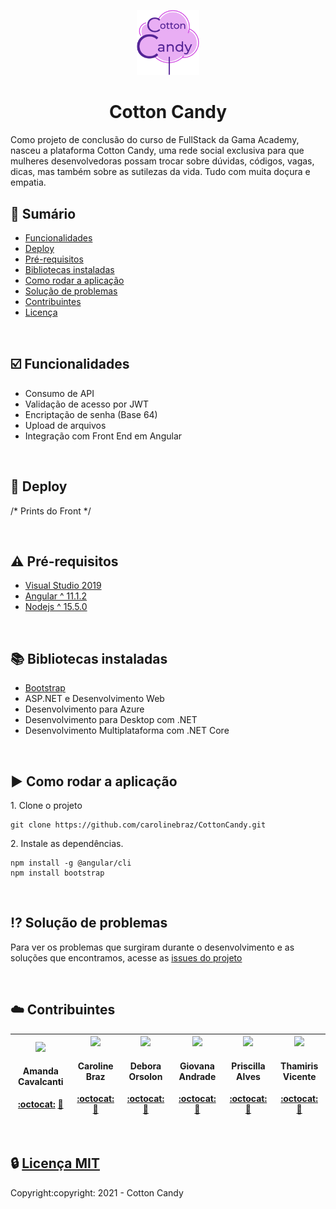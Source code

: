 <p align=center><img src="https://github.com/thamiavicente/files/blob/master/Fotos/logo-cotton-candy-01.png" width=100 ></p>
<h1 align=center>Cotton Candy</h1>
<p>Como projeto de conclusão do curso de FullStack da Gama Academy, nasceu a plataforma Cotton Candy, uma rede social exclusiva para que mulheres desenvolvedoras possam trocar sobre dúvidas, códigos, vagas, dicas, mas também sobre as sutilezas da vida. Tudo com muita doçura e empatia.</p> 

## :scroll: Sumário
* [Funcionalidades](#ballot-box-with-check-funcionalidades)
* [Deploy](#rocket-deploy)
* [Pré-requisitos](#warning-pré-requisitos)
* [Bibliotecas instaladas](#books-bibliotecas-instaladas)
* [Como rodar a aplicação](#arrow_forward-como-rodar-a-aplicação)
* [Solução de problemas](#interrobang-solução-de-problemas)
* [Contribuintes](#cloud-contribuintes)
* [Licença](#lock-licença)
<br />

## :ballot_box_with_check: Funcionalidades
- Consumo de API
- Validação de acesso por JWT
- Encriptação de senha (Base 64)
- Upload de arquivos
- Integração com Front End em Angular
<br />

## :rocket: Deploy
/* Prints do Front */

<br />

## :warning: Pré-requisitos
- [Visual Studio 2019](https://visualstudio.microsoft.com/pt-br/)
- [Angular ^ 11.1.2](https://cli.angular.io/)
- [Nodejs ^ 15.5.0](https://nodejs.org/en/)
<br />

## :books: Bibliotecas instaladas
- [Bootstrap](https://getbootstrap.com/)
- ASP.NET e Desenvolvimento Web
- Desenvolvimento para Azure
- Desenvolvimento para Desktop com .NET
- Desenvolvimento Multiplataforma com .NET Core
<br />

## :arrow_forward: Como rodar a aplicação
<p>1. Clone o projeto </p>

```
git clone https://github.com/carolinebraz/CottonCandy.git
```

<p>2. Instale as dependências.</p>

```
npm install -g @angular/cli
npm install bootstrap
```
<br />

## :interrobang: Solução de problemas
<p>Para ver os problemas que surgiram durante o desenvolvimento e as soluções que encontramos, acesse as <a href="https://github.com/carolinebraz/CottonCandy/issues">issues do projeto</a></p>
<br />

## :cloud: Contribuintes
| <img src="https://media-exp1.licdn.com/dms/image/C4D03AQGZX9jQiBO5uA/profile-displayphoto-shrink_800_800/0/1516785173165?e=1619049600&v=beta&t=Lqv6v42ZKM5RUsZ8QE2eBBDQQlMlYZllN2Sw2skjR8g" width=115><h4>Amanda Cavalcanti</h4>[:octocat:](https://github.com/amandabc) [:necktie:](https://www.linkedin.com/in/amandacavalcanti/) | <img src="https://media-exp1.licdn.com/dms/image/C4E03AQF-kNcTQA6bhw/profile-displayphoto-shrink_800_800/0/1612887936879?e=1619049600&v=beta&t=fQKF8VplbdyElquYf3Uq-UjH4YtBzh8tHPDuMOi9ZPc" width=115 ><h4>Caroline Braz</h4>[:octocat:](https://github.com/carolinebraz) [:necktie:](https://www.linkedin.com/in/carolinebraz/) | <img src="https://media-exp1.licdn.com/dms/image/C4D03AQG1Bz_Qj7OQQg/profile-displayphoto-shrink_800_800/0/1577363013522?e=1619049600&v=beta&t=HyTX37dlBXJ7JziMgRi5D5DdnPEEZ2EiIfQIuidDHMs" width=115 ><h4>Debora Orsolon</h4>[:octocat:](https://github.com/orsolon) [:necktie:](https://www.linkedin.com/in/deboraorsolon/) | <img src="https://media-exp1.licdn.com/dms/image/C4D03AQFwc1UMuKSRgA/profile-displayphoto-shrink_800_800/0/1610980462257?e=1619049600&v=beta&t=9TkmCWJqdMgf9HdPO6eP0gYqXzI9Wd1xuJ7CeI85kg4" width=115 ><h4>Giovana Andrade</h4>[:octocat:](https://github.com/giovanaandrade) [:necktie:](https://www.linkedin.com/in/giovanadeandrade/) | <img src="https://media-exp1.licdn.com/dms/image/C4D03AQG3Q1HyZJZdeA/profile-displayphoto-shrink_800_800/0/1586010253260?e=1619049600&v=beta&t=Jbiixfm66mni6JfOmZknfHNLU-DLwPXjfC9dubvUWOA" width=115 ><h4>Priscilla Alves</h4>[:octocat:](https://github.com/Pri-Alves) [:necktie:](https://github.com/Pri-Alves) | <img src="https://media-exp1.licdn.com/dms/image/C4D03AQFktLxIsz7Qag/profile-displayphoto-shrink_800_800/0/1600108073258?e=1619049600&v=beta&t=Hz-JmH2G9RcDP_rhgvFvL21dspnDIOTkpWXwfEtcy7g" width=115 ><h4>Thamiris Vicente</h4>[:octocat:](https://github.com/thamiavicente) [:necktie:](https://www.linkedin.com/in/thamiavicente/) | 
| --- | --- | --- | --- | --- | --- |
<br />

## :lock: [Licença MIT](https://github.com/carolinebraz/CottonCandy/blob/main/LICENSE)
<p>Copyright:copyright: 2021 - Cotton Candy</p>
